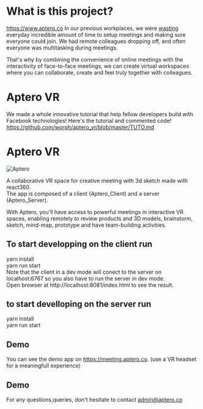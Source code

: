 # What is this project?
https://www.aptero.co
In our previous workplaces, we were [wasting](http://thumbnails-visually.netdna-ssl.com/the-ugly-truth-about-meetings_538ca71ea5358_w580.jpg) everyday incredible amount of time to setup meetings and making sure everyone could join. 
We had remote colleagues dropping off, and often everyone was multitasking during meetings.

That's why by combining the convenience of online meetings with the interactivity of face-to-face meetings, we can create virtual workspaces where you can collaborate, create and feel truly together with colleagues.

# Aptero VR
We made a whole innovative tutorial that help fellow developers build with Facebook technologies!
Here's the tutorial and commented code!
https://github.com/worph/aptero_vr/blob/master/TUTO.md


# Aptero VR
![Aptero](https://hub.aptero.co/data/data/Cedric/facebook/facebook.JPG)

A collaborative VR space for creative meeting with 3d sketch made with react360.  
The app is composed of a client (Aptero_Client) and a server (Aptero_Server).  

With Aptero, you'll have access to powerful meetings in interactive VR spaces, enabling remotely to review products and 3D models, brainstorm, sketch, mind-map, prototype and have team-building activities. 


## To start developping on the client run
yarn install  
yarn run start  
Note that the client in a dev mode will conect to the server on localhost:6767 so you also have to run the server in dev mode.  
Open browser at http://localhost:8081/index.html to see the result.  

## to start develloping on the server run 
yarn install  
yarn run start  


## Demo
You can see the demo app on https://meeting.aptero.co. (use a VR headset for a meaningfull experience)


## Demo
For any questions,queries, don't hesitate to contact admin@aptero.co
